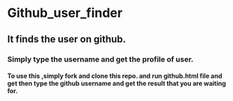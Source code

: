 # Github_user_finder

<h2>It finds the user on github.</h2>
<h3>Simply type the username and get the profile of user.</h3>

<h4>To use this ,simply fork and clone this repo. and run github.html file and get then type the github username and get the result that you are waiting for.</h4>
